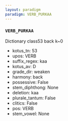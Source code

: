 ```yaml
---
layout: paradigm
paradigm: VERB_PURKAA
---
```

### ` VERB_PURKAA `

Dictionary class53 back k~0
* kotus_tn: 53
* upos: VERB
* suffix_regex: kaa
* kotus_av: D
* grade_dir: weaken
* harmony: back
* possessive: False
* stem_diphthong: None
* deletion: kaa
* plurale_tantum: False
* clitics: False
* pos: VERB
* stem_vowel: None
